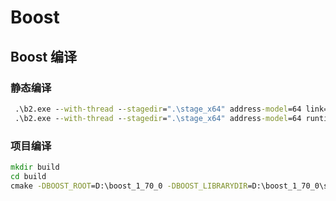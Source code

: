 # Boost

## Boost 编译

### 静态编译

```cmd
 .\b2.exe --with-thread --stagedir=".\stage_x64" address-model=64 link=static variant=debug
 .\b2.exe --with-thread --stagedir=".\stage_x64" address-model=64 runtime-link=static variant=debug
```

### 项目编译

```cmd
mkdir build
cd build
cmake -DBOOST_ROOT=D:\boost_1_70_0 -DBOOST_LIBRARYDIR=D:\boost_1_70_0\stage_x64\lib ..
```

